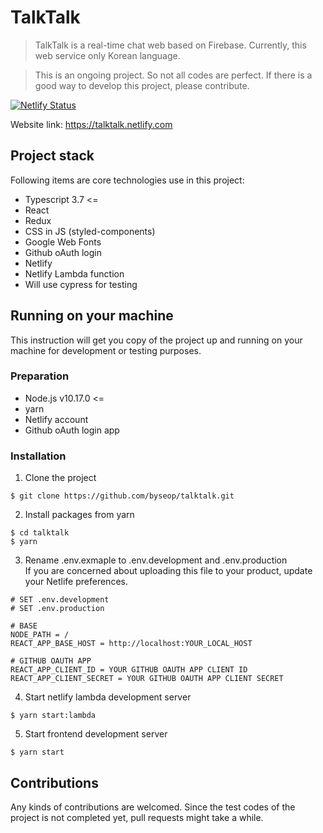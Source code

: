 # TalkTalk  
> TalkTalk is a real-time chat web based on Firebase. Currently, this web service only Korean language.  
  
> This is an ongoing project. So not all codes are perfect. If there is a good way to develop this project, please contribute.

[![Netlify Status](https://api.netlify.com/api/v1/badges/82cedcab-8e7d-433d-a9f4-b4fbae35068e/deploy-status)](https://app.netlify.com/sites/talktalk/deploys)
  
Website link: https://talktalk.netlify.com  
  
## Project stack  
  
Following items are core technologies use in this project:

- Typescript 3.7 <=  
- React  
- Redux  
- CSS in JS (styled-components)  
- Google Web Fonts  
- Github oAuth login  
- Netlify  
- Netlify Lambda function  
- Will use cypress for testing  
  
## Running on your machine  
This instruction will get you copy of the project up and running on your machine for development or testing purposes.  
  
### Preparation  
- Node.js v10.17.0 <=  
- yarn
- Netlify account  
- Github oAuth login app
  
### Installation  
1. Clone the project
```
$ git clone https://github.com/byseop/talktalk.git
```  
2. Install packages from yarn  
```
$ cd talktalk
$ yarn
```
3. Rename .env.exmaple to .env.development and .env.production  
If you are concerned about uploading this file to your product, update your Netlife preferences.
```
# SET .env.development
# SET .env.production

# BASE
NODE_PATH = /
REACT_APP_BASE_HOST = http://localhost:YOUR_LOCAL_HOST

# GITHUB OAUTH APP
REACT_APP_CLIENT_ID = YOUR GITHUB OAUTH APP CLIENT ID
REACT_APP_CLIENT_SECRET = YOUR GITHUB OAUTH APP CLIENT SECRET
```
4. Start netlify lambda development server  
```
$ yarn start:lambda
```  
5. Start frontend development server  
```
$ yarn start
```
  
## Contributions  
Any kinds of contributions are welcomed. Since the test codes of the project is not completed yet, pull requests might take a while.